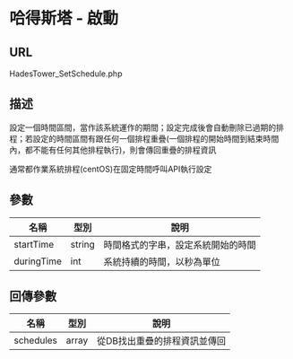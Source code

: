 # 哈得斯塔 - 啟動

## URL

HadesTower\_SetSchedule.php

## 描述

設定一個時間區間，當作該系統運作的期間；設定完成後會自動刪除已過期的排程；若設定的時間區間有跟任何一個排程重疊(一個排程的開始時間到結束時間內，都不能有任何其他排程執行)，則會傳回重疊的排程資訊

通常都作業系統排程\(centOS\)在固定時間呼叫API執行設定

## 參數

| 名稱 | 型別 | 說明 |
| --- | --- | --- |
| startTime |string | 時間格式的字串，設定系統開始的時間|
|duringTime|int|系統持續的時間，以秒為單位|

## 回傳參數

| 名稱 | 型別 | 說明 |
| --- | --- | --- |
| schedules | array|從DB找出重疊的排程資訊並傳回 |

